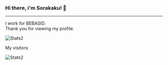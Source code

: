 ### Hi there, i'm Sorakaku! 👋
----
I work for BEBASID. </br>
Thank you for viewing my profile.
<p> <img alt="Stats2" src="https://github-readme-streak-stats.herokuapp.com/?user=nxzlem&theme=dracula" /> </p>
My visitors:
<p> <img alt="Stats2" src="https://count.getloli.com/get/@:nxzlem?theme=moebooru" /> </p>

<!--
**nxzlem/nxzlem** is a ✨ _special_ ✨ repository because its `README.md` (this file) appears on your GitHub profile.

Here are some ideas to get you started:

- 🔭 I’m currently working on ...
- 🌱 I’m currently learning ...
- 👯 I’m looking to collaborate on ...
- 🤔 I’m looking for help with ...
- 💬 Ask me about ...
- 📫 How to reach me: ...
- 😄 Pronouns: ...
- ⚡ Fun fact: ...
-->
